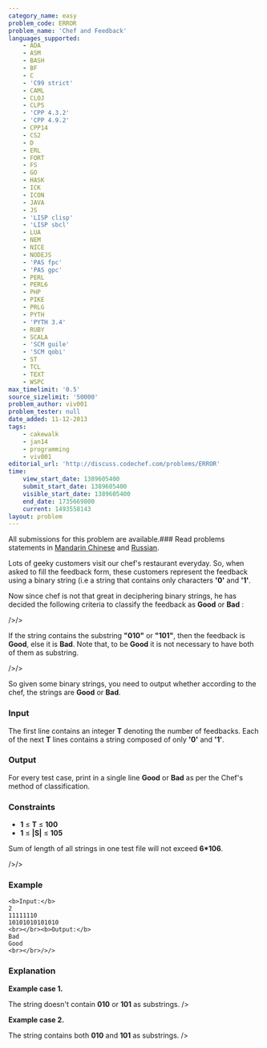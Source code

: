 ```yaml
---
category_name: easy
problem_code: ERROR
problem_name: 'Chef and Feedback'
languages_supported:
    - ADA
    - ASM
    - BASH
    - BF
    - C
    - 'C99 strict'
    - CAML
    - CLOJ
    - CLPS
    - 'CPP 4.3.2'
    - 'CPP 4.9.2'
    - CPP14
    - CS2
    - D
    - ERL
    - FORT
    - FS
    - GO
    - HASK
    - ICK
    - ICON
    - JAVA
    - JS
    - 'LISP clisp'
    - 'LISP sbcl'
    - LUA
    - NEM
    - NICE
    - NODEJS
    - 'PAS fpc'
    - 'PAS gpc'
    - PERL
    - PERL6
    - PHP
    - PIKE
    - PRLG
    - PYTH
    - 'PYTH 3.4'
    - RUBY
    - SCALA
    - 'SCM guile'
    - 'SCM qobi'
    - ST
    - TCL
    - TEXT
    - WSPC
max_timelimit: '0.5'
source_sizelimit: '50000'
problem_author: viv001
problem_tester: null
date_added: 11-12-2013
tags:
    - cakewalk
    - jan14
    - programming
    - viv001
editorial_url: 'http://discuss.codechef.com/problems/ERROR'
time:
    view_start_date: 1389605400
    submit_start_date: 1389605400
    visible_start_date: 1389605400
    end_date: 1735669800
    current: 1493558143
layout: problem
---
```

All submissions for this problem are available.###  Read problems statements in [Mandarin Chinese](http://www.codechef.com/download/translated/JAN14/mandarin/ERROR.pdf) and [Russian](http://www.codechef.com/download/translated/JAN14/russian/ERROR.pdf).

 Lots of geeky customers visit our chef's restaurant everyday. So, when asked to fill the feedback form, these customers represent the feedback using a binary string (i.e a string that contains only characters **'0'** and **'1'**.

Now since chef is not that great in deciphering binary strings, he has decided the following criteria to classify the feedback as **Good** or **Bad** : 

/>/>

If the string contains the substring **"010"** or **"101"**, then the feedback is **Good**, else it is **Bad**. Note that, to be **Good** it is not necessary to have both of them as substring.

/>/>

 So given some binary strings, you need to output whether according to the chef, the strings are **Good** or **Bad**.

### Input

 The first line contains an integer **T** denoting the number of feedbacks. Each of the next **T** lines contains a string composed of only **'0'**  and **'1'**.

### Output

 For every test case, print in a single line **Good** or **Bad** as per the Chef's method of classification.

### Constraints

- **1** ≤ **T** ≤  **100**
- **1**  ≤  **|S|**  ≤  **105**



Sum of length of all strings in one test file will not exceed **6\*106**.

/>/>

### Example

```
<b>Input:</b>
2
11111110
10101010101010
<br></br><b>Output:</b>
Bad
Good
<br></br>/>/>
```
### Explanation

**Example case 1.**

The string doesn't contain **010** or **101** as substrings. />

**Example case 2.**

The string contains both **010** and **101** as substrings. />